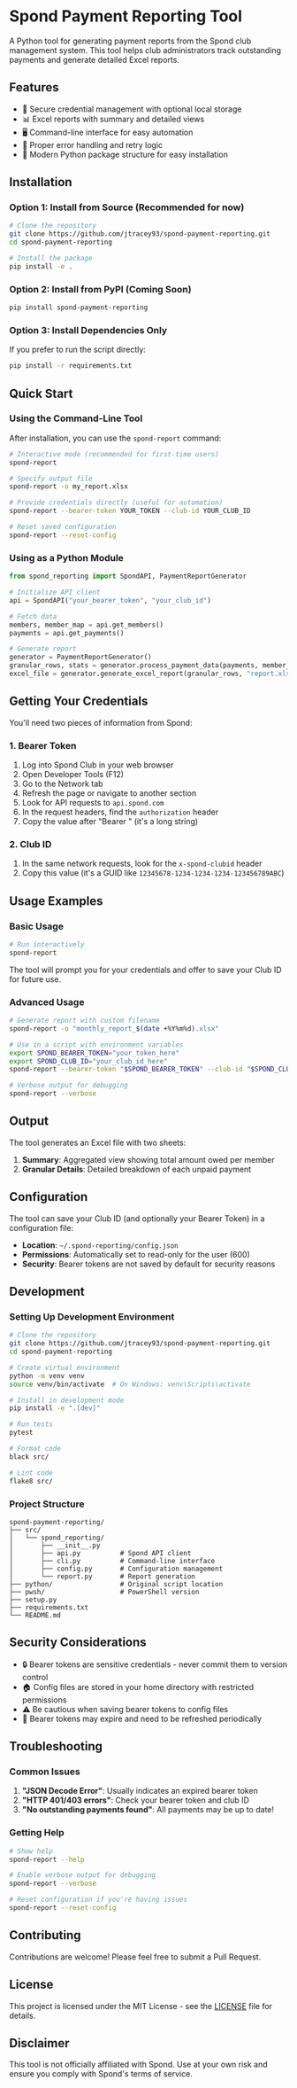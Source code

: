 # Spond Payment Reporting Tool

A Python tool for generating payment reports from the Spond club management system. This tool helps club administrators track outstanding payments and generate detailed Excel reports.

## Features

- 🔐 Secure credential management with optional local storage
- 📊 Excel reports with summary and detailed views
- 🖥️ Command-line interface for easy automation
- 🔄 Proper error handling and retry logic
- 📱 Modern Python package structure for easy installation

## Installation

### Option 1: Install from Source (Recommended for now)

```bash
# Clone the repository
git clone https://github.com/jtracey93/spond-payment-reporting.git
cd spond-payment-reporting

# Install the package
pip install -e .
```

### Option 2: Install from PyPI (Coming Soon)

```bash
pip install spond-payment-reporting
```

### Option 3: Install Dependencies Only

If you prefer to run the script directly:

```bash
pip install -r requirements.txt
```

## Quick Start

### Using the Command-Line Tool

After installation, you can use the `spond-report` command:

```bash
# Interactive mode (recommended for first-time users)
spond-report

# Specify output file
spond-report -o my_report.xlsx

# Provide credentials directly (useful for automation)
spond-report --bearer-token YOUR_TOKEN --club-id YOUR_CLUB_ID

# Reset saved configuration
spond-report --reset-config
```

### Using as a Python Module

```python
from spond_reporting import SpondAPI, PaymentReportGenerator

# Initialize API client
api = SpondAPI("your_bearer_token", "your_club_id")

# Fetch data
members, member_map = api.get_members()
payments = api.get_payments()

# Generate report
generator = PaymentReportGenerator()
granular_rows, stats = generator.process_payment_data(payments, member_map, api)
excel_file = generator.generate_excel_report(granular_rows, "report.xlsx")
```

## Getting Your Credentials

You'll need two pieces of information from Spond:

### 1. Bearer Token
1. Log into Spond Club in your web browser
2. Open Developer Tools (F12)
3. Go to the Network tab
4. Refresh the page or navigate to another section
5. Look for API requests to `api.spond.com`
6. In the request headers, find the `authorization` header
7. Copy the value after "Bearer " (it's a long string)

### 2. Club ID
1. In the same network requests, look for the `x-spond-clubid` header
2. Copy this value (it's a GUID like `12345678-1234-1234-1234-123456789ABC`)

## Usage Examples

### Basic Usage

```bash
# Run interactively
spond-report
```

The tool will prompt you for your credentials and offer to save your Club ID for future use.

### Advanced Usage

```bash
# Generate report with custom filename
spond-report -o "monthly_report_$(date +%Y%m%d).xlsx"

# Use in a script with environment variables
export SPOND_BEARER_TOKEN="your_token_here"
export SPOND_CLUB_ID="your_club_id_here"
spond-report --bearer-token "$SPOND_BEARER_TOKEN" --club-id "$SPOND_CLUB_ID"

# Verbose output for debugging
spond-report --verbose
```

## Output

The tool generates an Excel file with two sheets:

1. **Summary**: Aggregated view showing total amount owed per member
2. **Granular Details**: Detailed breakdown of each unpaid payment

## Configuration

The tool can save your Club ID (and optionally your Bearer Token) in a configuration file:

- **Location**: `~/.spond-reporting/config.json`
- **Permissions**: Automatically set to read-only for the user (600)
- **Security**: Bearer tokens are not saved by default for security reasons

## Development

### Setting Up Development Environment

```bash
# Clone the repository
git clone https://github.com/jtracey93/spond-payment-reporting.git
cd spond-payment-reporting

# Create virtual environment
python -m venv venv
source venv/bin/activate  # On Windows: venv\Scripts\activate

# Install in development mode
pip install -e ".[dev]"

# Run tests
pytest

# Format code
black src/

# Lint code
flake8 src/
```

### Project Structure

```
spond-payment-reporting/
├── src/
│   └── spond_reporting/
│       ├── __init__.py
│       ├── api.py          # Spond API client
│       ├── cli.py          # Command-line interface
│       ├── config.py       # Configuration management
│       └── report.py       # Report generation
├── python/                 # Original script location
├── pwsh/                   # PowerShell version
├── setup.py
├── requirements.txt
└── README.md
```

## Security Considerations

- 🔒 Bearer tokens are sensitive credentials - never commit them to version control
- 🏠 Config files are stored in your home directory with restricted permissions
- ⚠️ Be cautious when saving bearer tokens to config files
- 🔄 Bearer tokens may expire and need to be refreshed periodically

## Troubleshooting

### Common Issues

1. **"JSON Decode Error"**: Usually indicates an expired bearer token
2. **"HTTP 401/403 errors"**: Check your bearer token and club ID
3. **"No outstanding payments found"**: All payments may be up to date!

### Getting Help

```bash
# Show help
spond-report --help

# Enable verbose output for debugging
spond-report --verbose

# Reset configuration if you're having issues
spond-report --reset-config
```

## Contributing

Contributions are welcome! Please feel free to submit a Pull Request.

## License

This project is licensed under the MIT License - see the [LICENSE](LICENSE) file for details.

## Disclaimer

This tool is not officially affiliated with Spond. Use at your own risk and ensure you comply with Spond's terms of service.